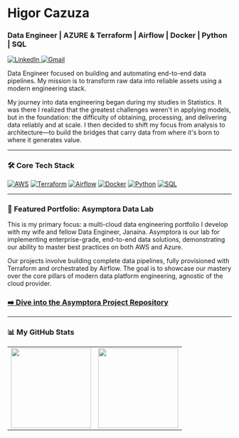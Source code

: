 # Higor Cazuza

### Data Engineer | AZURE & Terraform | Airflow | Docker | Python | SQL

<p align="left">
  <a href="https://www.linkedin.com/in/higorcazuza/" target="_blank">
    <img src="https://img.shields.io/badge/LinkedIn-0077B5?style=for-the-badge&logo=linkedin&logoColor=white" alt="LinkedIn"/>
  </a>
  <a href="mailto:higormartinscazuza@gmail.com" target="_blank">
    <img src="https://img.shields.io/badge/Gmail-D14836?style=for-the-badge&logo=gmail&logoColor=white" alt="Gmail"/>
  </a>
</p>

Data Engineer focused on building and automating end-to-end data pipelines. My mission is to transform raw data into reliable assets using a modern engineering stack.

My journey into data engineering began during my studies in Statistics. It was there I realized that the greatest challenges weren't in applying models, but in the foundation: the difficulty of obtaining, processing, and delivering data reliably and at scale. I then decided to shift my focus from analysis to architecture—to build the bridges that carry data from where it's born to where it generates value.

---

### 🛠️ Core Tech Stack

<p align="left">
  <a href="#"><img src="https://img.shields.io/badge/AWS-232F3E?style=for-the-badge&logo=amazon-aws&logoColor=white" alt="AWS"/></a>
  <a href="#"><img src="https://img.shields.io/badge/Terraform-7B42BC?style=for-the-badge&logo=terraform&logoColor=white" alt="Terraform"/></a>
  <a href="#"><img src="https://img.shields.io/badge/Apache_Airflow-017CEE?style=for-the-badge&logo=Apache-Airflow&logoColor=white" alt="Airflow"/></a>
  <a href="#"><img src="https://img.shields.io/badge/Docker-2496ED?style=for-the-badge&logo=docker&logoColor=white" alt="Docker"/></a>
  <a href="#"><img src="https://img.shields.io/badge/Python-3776AB?style=for-the-badge&logo=python&logoColor=white" alt="Python"/></a>
  <a href="#"><img src="https://img.shields.io/badge/SQL-4479A1?style=for-the-badge&logo=postgresql&logoColor=white" alt="SQL"/></a>
</p>

---

### 🚀 Featured Portfolio: Asymptora Data Lab

This is my primary focus: a multi-cloud data engineering portfolio I develop with my wife and fellow Data Engineer, Janaína. Asymptora is our lab for implementing enterprise-grade, end-to-end data solutions, demonstrating our ability to master best practices on both AWS and Azure.

Our projects involve building complete data pipelines, fully provisioned with Terraform and orchestrated by Airflow. The goal is to showcase our mastery over the core pillars of modern data platform engineering, agnostic of the cloud provider.

### **[➡️ Dive into the Asymptora Project Repository](https://github.com/Asymptora)**

---

### 📊 My GitHub Stats

<table align="center">
  <tr valign="top">
    <td>
      <img
        src="https://github-readme-stats.vercel.app/api?username=higorcazuza81&show_icons=true&include_all_commits=true&count_private=true&bg_color=1A1B27&title_color=FFCA28&text_color=EAEAEA&icon_color=FFCA28&border_color=30363d"
        height="180"
      />
    </td>
    <td>
      <img
        src="https://github-readme-stats.vercel.app/api/top-langs/?username=higorcazuza81&layout=compact&langs_count=7&bg_color=1A1B27&title_color=FFCA28&text_color=EAEAEA&border_color=30363d"
        height="180"
      />
    </td>
  </tr>
</table>
